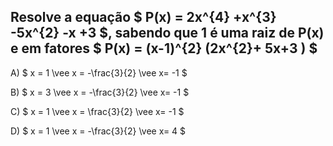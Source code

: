 ## Resolve a equação $ P(x) = 2x^{4} +x^{3} -5x^{2} -x +3 $, sabendo que 1 é uma raiz de P(x) e em fatores $ P(x) = (x-1)^{2} (2x^{2}+ 5x+3 ) $ 


A) $ x = 1 \vee x = -\frac{3}{2} \vee x= -1 $

B) $ x = 3 \vee x = -\frac{3}{2} \vee x= -1 $

C) $ x = 1 \vee x = \frac{3}{2} \vee x= -1 $

D) $ x = 1 \vee x = -\frac{3}{2} \vee x= 4 $
